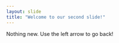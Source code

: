 ```yaml
---
layout: slide
title: "Welcome to our second slide!"
---
```

Nothing new.
Use the left arrow to go back!
